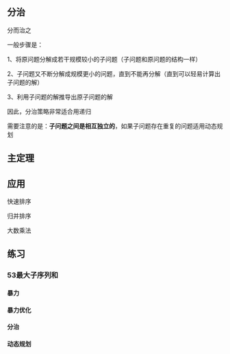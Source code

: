 ## 分治

 分而治之

一般步骤是：

1、将原问题分解成若干规模较小的子问题（子问题和原问题的结构一样）

2、子问题又不断分解成规模更小的问题，直到不能再分解（直到可以轻易计算出子问题的解）

3、利用子问题的解推导出原子问题的解



因此，分治策略非常适合用递归

需要注意的是：**子问题之间是相互独立的**，如果子问题存在重复的问题适用动态规划





## 主定理



## 应用

快速排序

归并排序

大数乘法



## 练习

### 53最大子序列和

#### 暴力

#### 暴力优化

#### 分治

#### 动态规划